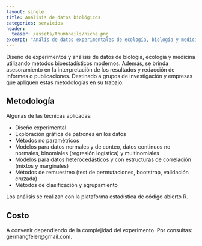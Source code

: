 ```yaml
---
layout: single
title: Análisis de datos biológicos
categories: servicios
header:
  teaser: /assets/thumbnails/niche.png
excerpt: "Anális de datos experimentales de ecología, biología y medicina"  
---
```


Diseño de experimentos y análisis de datos de biología, ecología y medicina utilizando métodos bioestadísticos modernos. Además, se brinda asesoramiento en la interpretación de los resultados y redacción de informes o publicaciones. Destinado a grupos de investigación y empresas que apliquen estas metodologías en su trabajo.

<h2>Metodología</h2>
Algunas de las técnicas aplicadas:

* Diseño experimental
* Exploración gráfica de patrones en los datos
* Métodos no paramétricos
* Modelos para datos normales y de conteo, datos continuos no normales, binomiales (regresión logística) y multinomiales 
* Modelos para datos heterocedásticos y con estructuras de correlación (mixtos y marginales)
* Métodos de remuestreo (test de permutaciones, bootstrap, validación cruzada)
* Métodos de clasificación y agrupamiento

Los análisis se realizan con la plataforma estadística de código abierto R.

<h2>Costo</h2>
A convenir dependiendo de la complejidad del experimento. Por consultas: germangfeler@gmail.com.

